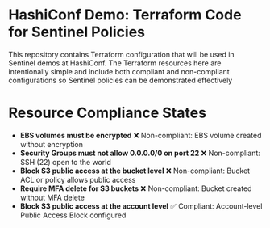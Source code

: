 # HashiConf Demo: Terraform Code for Sentinel Policies
This repository contains Terraform configuration that will be used in Sentinel demos at HashiConf.
The Terraform resources here are intentionally simple and include both compliant and non-compliant configurations so Sentinel policies can be demonstrated effectively

# Resource Compliance States
  - **EBS volumes must be encrypted**
    ❌ Non-compliant: EBS volume created without encryption
  - **Security Groups must not allow 0.0.0.0/0 on port 22**
    ❌ Non-compliant: SSH (22) open to the world
  - **Block S3 public access at the bucket level**
    ❌ Non-compliant: Bucket ACL or policy allows public access
  - **Require MFA delete for S3 buckets**
    ❌ Non-compliant: Bucket created without MFA delete
  - **Block S3 public access at the account level**
    ✅ Compliant: Account-level Public Access Block configured

